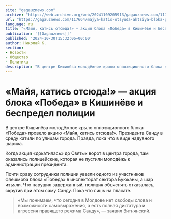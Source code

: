```yaml
---
site: "gagauznews.com"
archive: "https://web.archive.org/web/20241109205913/gagauznews.com/117664/majya-katis-otsyuda-aktsiya-bloka-pobeda-v-kishinyove-i-bespredel-politsii.html"
url: "https://gagauznews.com/117664/majya-katis-otsyuda-aktsiya-bloka-pobeda-v-kishinyove-i-bespredel-politsii.html"
language: ru
title: "«Майя, катись отсюда!» — акция блока «Победа» в Кишинёве и беспредел полиции"
publication: '[[Gagauznews]]'
published: '2024-10-30T15:32:06+00:00'
author: Николай К.
section:
- Новости
- Общество
- Политика
description: "В центре Кишинёва молодёжное крыло оппозиционного блока «Победа» провело акцию «Майя, катись отсюда!». Президента Санду в среду катили по улицам города. Правда, пока что в виде надувного шарика. Когда акция «докатилась» до Святых ворот в центра города, там оказались полицейские, которая не пустили молодёжь к администрации президента. Почти сразу сотрудники полиции увезли одного из участников флешмоба блока «Победа» в инспекторат сектора Буюканы, а шар изъяли. Что нарушил задержанный, полиция объяснять отказалась, скрутив при этом саму Санду. Пока что лишь на плакате. Представитель актива блока «Победа» Юрий Витнянский прокомментировал задержание одного из участников акции, отметив, что операцию по перехвату шара с лицом […]"
---
```


# «Майя, катись отсюда!» — акция блока «Победа» в Кишинёве и беспредел полиции

В центре Кишинёва молодёжное крыло оппозиционного блока «Победа» провело акцию «Майя, катись отсюда!». Президента Санду в среду катили по улицам города. Правда, пока что в виде надувного шарика.

Когда акция «докатилась» до Святых ворот в центра города, там оказались полицейские, которая не пустили молодёжь к администрации президента.

Почти сразу сотрудники полиции увезли одного из участников флешмоба блока «Победа» в инспекторат сектора Буюканы, а шар изъяли. Что нарушил задержанный, полиция объяснять отказалась, скрутив при этом саму Санду. Пока что лишь на плакате.

> «Мы понимаем, что сегодня в Молдове нет свободы слова и возможности самовыражения, а есть полная диктатура и агрессия правящего режима Санду», — заявил Витнянский.